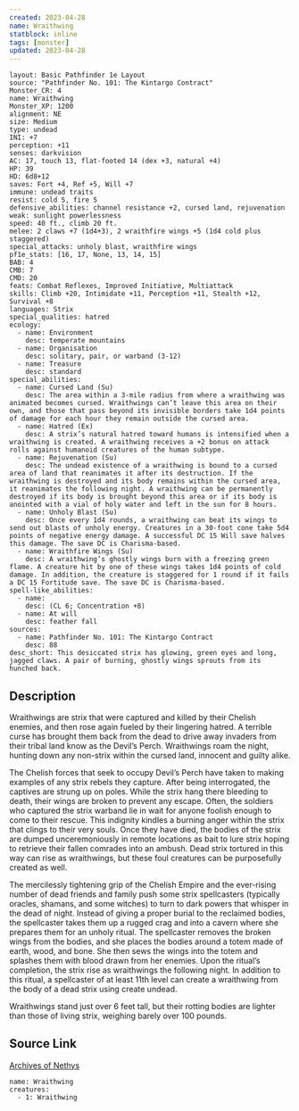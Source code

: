 ```yaml
---
created: 2023-04-28
name: Wraithwing
statblock: inline
tags: [monster]
updated: 2023-04-28
---
```

```statblock
layout: Basic Pathfinder 1e Layout
source: "Pathfinder No. 101: The Kintargo Contract"
Monster_CR: 4
name: Wraithwing
Monster_XP: 1200
alignment: NE
size: Medium
type: undead
INI: +7
perception: +11
senses: darkvision
AC: 17, touch 13, flat-footed 14 (dex +3, natural +4)
HP: 39
HD: 6d8+12
saves: Fort +4, Ref +5, Will +7
immune: undead traits
resist: cold 5, fire 5
defensive_abilities: channel resistance +2, cursed land, rejuvenation
weak: sunlight powerlessness
speed: 40 ft., climb 20 ft.
melee: 2 claws +7 (1d4+3), 2 wraithfire wings +5 (1d4 cold plus staggered)
special_attacks: unholy blast, wraithfire wings
pf1e_stats: [16, 17, None, 13, 14, 15]
BAB: 4
CMB: 7
CMD: 20
feats: Combat Reflexes, Improved Initiative, Multiattack
skills: Climb +20, Intimidate +11, Perception +11, Stealth +12, Survival +8
languages: Strix
special_qualities: hatred
ecology:
  - name: Environment
    desc: temperate mountains
  - name: Organisation
    desc: solitary, pair, or warband (3-12)
  - name: Treasure
    desc: standard
special_abilities:
  - name: Cursed Land (Su)
    desc: The area within a 3-mile radius from where a wraithwing was animated becomes cursed. Wraithwings can’t leave this area on their own, and those that pass beyond its invisible borders take 1d4 points of damage for each hour they remain outside the cursed area.
  - name: Hatred (Ex)
    desc: A strix’s natural hatred toward humans is intensified when a wraithwing is created. A wraithwing receives a +2 bonus on attack rolls against humanoid creatures of the human subtype.
  - name: Rejuvenation (Su)
    desc: The undead existence of a wraithwing is bound to a cursed area of land that reanimates it after its destruction. If the wraithwing is destroyed and its body remains within the cursed area, it reanimates the following night. A wraithwing can be permanently destroyed if its body is brought beyond this area or if its body is anointed with a vial of holy water and left in the sun for 8 hours.
  - name: Unholy Blast (Su)
    desc: Once every 1d4 rounds, a wraithwing can beat its wings to send out blasts of unholy energy. Creatures in a 30-foot cone take 5d4 points of negative energy damage. A successful DC 15 Will save halves this damage. The save DC is Charisma-based.
  - name: Wraithfire Wings (Su)
    desc: A wraithwing’s ghostly wings burn with a freezing green flame. A creature hit by one of these wings takes 1d4 points of cold damage. In addition, the creature is staggered for 1 round if it fails a DC 15 Fortitude save. The save DC is Charisma-based.
spell-like_abilities:
  - name:
    desc: (CL 6; Concentration +8)
  - name: At will
    desc: feather fall
sources:
  - name: Pathfinder No. 101: The Kintargo Contract
    desc: 88
desc_short: This desiccated strix has glowing, green eyes and long, jagged claws. A pair of burning, ghostly wings sprouts from its hunched back.
```
## Description
Wraithwings are strix that were captured and killed by their Chelish enemies, and then rose again fueled by their lingering hatred. A terrible curse has brought them back from the dead to drive away invaders from their tribal land know as the Devil’s Perch. Wraithwings roam the night, hunting down any non-strix within the cursed land, innocent and guilty alike.

The Chelish forces that seek to occupy Devil’s Perch have taken to making examples of any strix rebels they capture. After being interrogated, the captives are strung up on poles. While the strix hang there bleeding to death, their wings are broken to prevent any escape. Often, the soldiers who captured the strix warband lie in wait for anyone foolish enough to come to their rescue. This indignity kindles a burning anger within the strix that clings to their very souls. Once they have died, the bodies of the strix are dumped unceremoniously in remote locations as bait to lure strix hoping to retrieve their fallen comrades into an ambush. Dead strix tortured in this way can rise as wraithwings, but these foul creatures can be purposefully created as well.

The mercilessly tightening grip of the Chelish Empire and the ever-rising number of dead friends and family push some strix spellcasters (typically oracles, shamans, and some witches) to turn to dark powers that whisper in the dead of night. Instead of giving a proper burial to the reclaimed bodies, the spellcaster takes them up a rugged crag and into a cavern where she prepares them for an unholy ritual. The spellcaster removes the broken wings from the bodies, and she places the bodies around a totem made of earth, wood, and bone. She then sews the wings into the totem and splashes them with blood drawn from her enemies. Upon the ritual’s completion, the strix rise as wraithwings the following night. In addition to this ritual, a spellcaster of at least 11th level can create a wraithwing from the body of a dead strix using create undead.

Wraithwings stand just over 6 feet tall, but their rotting bodies are lighter than those of living strix, weighing barely over 100 pounds.
## Source Link
[Archives of Nethys](https://aonprd.com/MonsterDisplay.aspx?ItemName=Wraithwing)
```encounter-table
name: Wraithwing
creatures:
  - 1: Wraithwing
```
